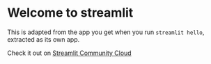 # Welcome to streamlit

This is adapted from the app you get when you run `streamlit hello`, extracted as its own app.

Check it out on [Streamlit Community Cloud](https://st-hello-app.streamlit.app/)